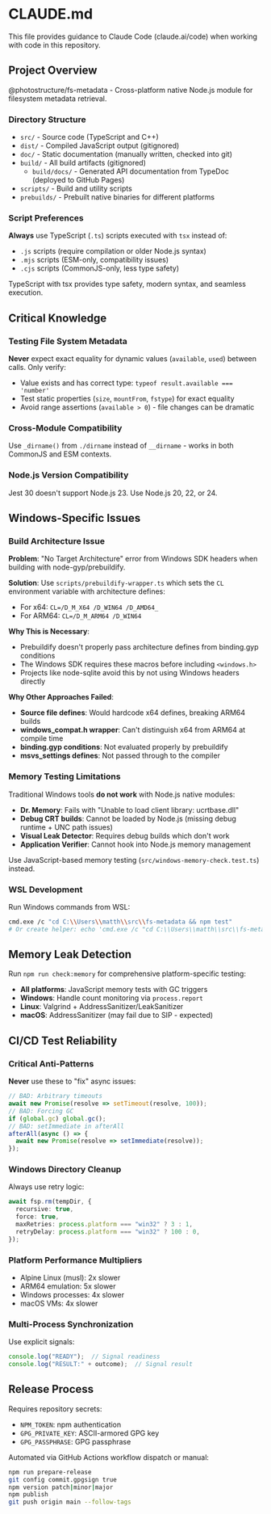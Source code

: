 # CLAUDE.md

This file provides guidance to Claude Code (claude.ai/code) when working with code in this repository.

## Project Overview

@photostructure/fs-metadata - Cross-platform native Node.js module for filesystem metadata retrieval.

### Directory Structure
- `src/` - Source code (TypeScript and C++)
- `dist/` - Compiled JavaScript output (gitignored)
- `doc/` - Static documentation (manually written, checked into git)
- `build/` - All build artifacts (gitignored)
  - `build/docs/` - Generated API documentation from TypeDoc (deployed to GitHub Pages)
- `scripts/` - Build and utility scripts
- `prebuilds/` - Prebuilt native binaries for different platforms

### Script Preferences
**Always** use TypeScript (`.ts`) scripts executed with `tsx` instead of:
- `.js` scripts (require compilation or older Node.js syntax)
- `.mjs` scripts (ESM-only, compatibility issues)
- `.cjs` scripts (CommonJS-only, less type safety)

TypeScript with tsx provides type safety, modern syntax, and seamless execution.

## Critical Knowledge

### Testing File System Metadata
**Never** expect exact equality for dynamic values (`available`, `used`) between calls. Only verify:
- Value exists and has correct type: `typeof result.available === 'number'`
- Test static properties (`size`, `mountFrom`, `fstype`) for exact equality
- Avoid range assertions (`available > 0`) - file changes can be dramatic

### Cross-Module Compatibility
Use `_dirname()` from `./dirname` instead of `__dirname` - works in both CommonJS and ESM contexts.

### Node.js Version Compatibility
Jest 30 doesn't support Node.js 23. Use Node.js 20, 22, or 24.

## Windows-Specific Issues

### Build Architecture Issue
**Problem**: "No Target Architecture" error from Windows SDK headers when building with node-gyp/prebuildify.

**Solution**: Use `scripts/prebuildify-wrapper.ts` which sets the `CL` environment variable with architecture defines:
- For x64: `CL=/D_M_X64 /D_WIN64 /D_AMD64_`
- For ARM64: `CL=/D_M_ARM64 /D_WIN64`

**Why This is Necessary**:
- Prebuildify doesn't properly pass architecture defines from binding.gyp conditions
- The Windows SDK requires these macros before including `<windows.h>`
- Projects like node-sqlite avoid this by not using Windows headers directly

**Why Other Approaches Failed**:
- **Source file defines**: Would hardcode x64 defines, breaking ARM64 builds
- **windows_compat.h wrapper**: Can't distinguish x64 from ARM64 at compile time
- **binding.gyp conditions**: Not evaluated properly by prebuildify
- **msvs_settings defines**: Not passed through to the compiler

### Memory Testing Limitations
Traditional Windows tools **do not work** with Node.js native modules:
- **Dr. Memory**: Fails with "Unable to load client library: ucrtbase.dll"
- **Debug CRT builds**: Cannot be loaded by Node.js (missing debug runtime + UNC path issues)
- **Visual Leak Detector**: Requires debug builds which don't work
- **Application Verifier**: Cannot hook into Node.js memory management

Use JavaScript-based memory testing (`src/windows-memory-check.test.ts`) instead.

### WSL Development
Run Windows commands from WSL:
```bash
cmd.exe /c "cd C:\\Users\\matth\\src\\fs-metadata && npm test"
# Or create helper: echo 'cmd.exe /c "cd C:\\Users\\matth\\src\\fs-metadata && $@"' > ~/bin/win-run
```

## Memory Leak Detection

Run `npm run check:memory` for comprehensive platform-specific testing:
- **All platforms**: JavaScript memory tests with GC triggers
- **Windows**: Handle count monitoring via `process.report`
- **Linux**: Valgrind + AddressSanitizer/LeakSanitizer
- **macOS**: AddressSanitizer (may fail due to SIP - expected)

## CI/CD Test Reliability

### Critical Anti-Patterns
**Never** use these to "fix" async issues:
```javascript
// BAD: Arbitrary timeouts
await new Promise(resolve => setTimeout(resolve, 100));
// BAD: Forcing GC
if (global.gc) global.gc();
// BAD: setImmediate in afterAll
afterAll(async () => {
  await new Promise(resolve => setImmediate(resolve));
});
```

### Windows Directory Cleanup
Always use retry logic:
```typescript
await fsp.rm(tempDir, {
  recursive: true,
  force: true,
  maxRetries: process.platform === "win32" ? 3 : 1,
  retryDelay: process.platform === "win32" ? 100 : 0,
});
```

### Platform Performance Multipliers
- Alpine Linux (musl): 2x slower
- ARM64 emulation: 5x slower
- Windows processes: 4x slower
- macOS VMs: 4x slower

### Multi-Process Synchronization
Use explicit signals:
```javascript
console.log("READY");  // Signal readiness
console.log("RESULT:" + outcome);  // Signal result
```

## Release Process

Requires repository secrets:
- `NPM_TOKEN`: npm authentication
- `GPG_PRIVATE_KEY`: ASCII-armored GPG key
- `GPG_PASSPHRASE`: GPG passphrase

Automated via GitHub Actions workflow dispatch or manual:
```bash
npm run prepare-release
git config commit.gpgsign true
npm version patch|minor|major
npm publish
git push origin main --follow-tags
```